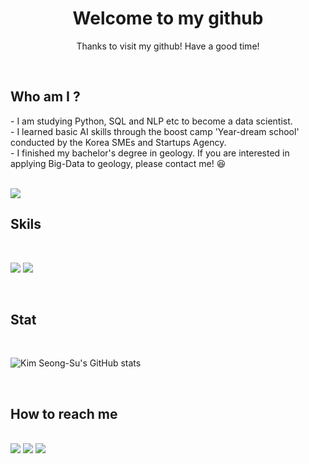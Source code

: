 <h1 align='center'> Welcome to my github </h1>

<p align='center'>
  Thanks to visit my github! Have a good time!
  
  
</p><br>


<h2>
Who am I ?
</h2>

<p>
 - I am studying Python, SQL and NLP etc to become a data scientist. <br>
 - I learned basic AI skills through the boost camp 'Year-dream school' conducted by the Korea SMEs and Startups Agency.<br>
 - I finished my bachelor's degree in geology. If you are interested in applying Big-Data to geology, please contact me! 😆<br>

</p>
<br>
<a href="https://mercureverse.tistory.com/"><img src="https://img.shields.io/badge/Tistory-fcfcfc?&style=for-the-badge&logo=Tistory&logoColor=000000" /></a>



<h2>
Skils
</h2><br>

<a href="https://github.com/Kim-SeongSu/Yeardream_School/blob/main/Mini_Project-Modeling/code/MPJ_Modelling_kimss.ipynb"><img src="https://img.shields.io/badge/Python-3776AB?&style=for-the-badge&logo=Python&logoColor=white" /></a>
<a href="https://github.com/Kim-SeongSu/Yeardream_School/blob/main/SQL_Project/%E1%84%8B%E1%85%B5%E1%86%AB%E1%84%80%E1%85%A9%E1%86%BC%E1%84%8C%E1%85%B5%E1%84%82%E1%85%B3%E1%86%BC%20SQL%20Toy%20%E1%84%91%E1%85%B3%E1%84%85%E1%85%A9%E1%84%8C%E1%85%A6%E1%86%A8%E1%84%90%E1%85%B3_%E1%84%8B%E1%85%A9%E1%84%91%E1%85%B3%E1%84%85%E1%85%A1%E1%84%8B%E1%85%B5%E1%86%AB_%E1%84%80%E1%85%B5%E1%86%B7%E1%84%89%E1%85%A5%E1%86%BC%E1%84%89%E1%85%AE.sql"><img src="https://img.shields.io/badge/MySQL-4479A1?&style=for-the-badge&logo=MySQL&logoColor=white" /></a>




<br>

<h2>
Stat
</h2><br>

![Kim Seong-Su's GitHub stats](https://github-readme-stats.vercel.app/api?username=Kim-SeongSu&show_icons=true&theme=tokyonight)

<!--
![Top Langs](https://github-readme-stats.vercel.app/api/top-langs/?username=Kim-SeongSu&layout=compact&theme=tokyonight)
-->
<br>

<h2>
How to reach me
</h2>
<br>
<a href="mailto:kimss024@naver.com" target="_blank"><img src="https://img.shields.io/badge/Naver-02eb69?&style=for-the-badge&logo=Naver&logoColor=03C75A"/></a>
<a href="mailto:kimss0124@gmail.com" target="_blank"><img src="https://img.shields.io/badge/Gmail-EA4335?&style=for-the-badge&logo=Gmail&logoColor=white"/></a>
<a href="https://www.linkedin.com/in/%EC%84%B1%EC%88%98-%EA%B9%80-580009255/"><img src="https://img.shields.io/badge/linkedin-%230077B5.svg?&style=for-the-badge&logo=linkedin&logoColor=white" /></a>

